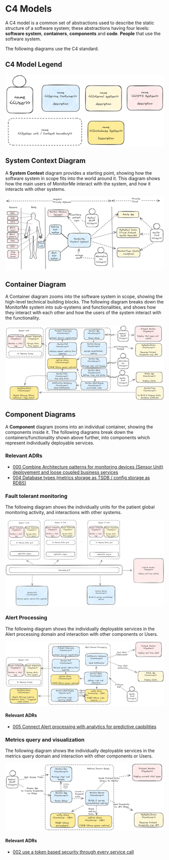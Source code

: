 # C4 Models

A C4 model is a common set of abstractions used to describe the static structure of a software system; these abstractions having four levels: **software system**, **containers**, **components** and **code**. **People** that use the software system.

The following diagrams use the C4 standard.

## C4 Model Legend

![C4Modelegend](../images/C4-legend.png)

## System Context Diagram

A **System Context** diagram provides a starting point, showing how the software system in scope fits into the world around it. 
This diagram shows how the main users of MonitorMe interact with the system, and how it interacts with other systems.

![Context Diagram](../images/C4-system-context.png)

## Container Diagram

A Container diagram zooms into the software system in scope, showing the high-level technical building blocks. The following diagram breaks down the MonitorMe system into sub-systems and functionalities, and shows how they interact with each other and how the users of the system interact with the functionality.

![Container Diagram](../images/C4-system-container.png)

## Component Diagrams

A **Component** diagram zooms into an individual container, showing the components inside it.
The following diagrams break down the containers/functionality shown above further, into components which represent individually deployable services.

### Relevant ADRs

- [000 Combine Architecture patterns for monitoring devices (Sensor Unit) deployement and loose coupled business services](../../3.ARDs/000.Combine2ArchitecturePatterns.md)
- [004 Database types (metrics storage as TSDB / config storage as RDBS)](../../3.ARDs/004.DataStorageandRetrievalADR.md)

### Fault tolerant monitoring

The following diagram shows the individually units for the patient global monitoring activity, and interactions with other systems.

![Fault Tolerant System Containers](../images/C4-system-metrics-fault-tolerant.png)

### Alert Processing

The following diagram shows the individually deployable services in the Alert processing domain and interaction with other components or Users.

![Component Diagram Alert](../images/C4-system-component-alert-processor.png)

#### Relevant ADRs

- [005 Connect Alert processing with analytics for predictive capbilities](../../3.ARDs/005.AnalysisandAlertingMechanismADR.md)


### Metrics query and visualization

The following diagram shows the individually deployable services in the metrics query domain and interaction with other components or Users.

![Component Diagram Metrics](../images/C4-system-component-query-viz.png)

#### Relevant ADRs

- [002 use a token based security through every service call](../../3.ARDs/002.SecurityAsAServiceADR.md)
